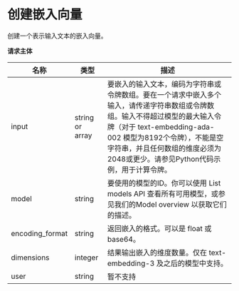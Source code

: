 # 创建嵌入向量

创建一个表示输入文本的嵌入向量。

**请求主体**

|名称|类型|描述|
|--|--|--|
|input|string or array|要嵌入的输入文本，编码为字符串或令牌数组。要在一个请求中嵌入多个输入，请传递字符串数组或令牌数组。输入不得超过模型的最大输入令牌（对于 text-embedding-ada-002 模型为8192个令牌），不能是空字符串，并且任何数组的维度必须为2048或更少。请参见Python代码示例，用于计算令牌。|
|model|string|要使用的模型的ID。你可以使用 List models API 查看所有可用模型，或参见我们的Model overview 以获取它们的描述。|
|encoding_format|string|返回嵌入的格式。可以是 float 或 base64。|
|dimensions|integer|结果输出嵌入的维度数量。仅在 text-embedding-3 及之后的模型中支持。|
|user|string|暂不支持|

